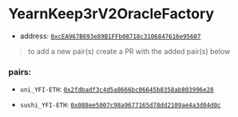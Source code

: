 # YearnKeep3rV2OracleFactory

- address: [`0xcEA967B693e89B1FFb08718c3106847616e95607`](https://etherscan.io/address/0xcEA967B693e89B1FFb08718c3106847616e95607#code)

> to add a new pair(s) create a PR with the added pair(s) below

### pairs:

- `uni_YFI-ETH`: [`0x2fdbadf3c4d5a8666bc06645b8358ab803996e28`](https://etherscan.io/token/0x2fdbadf3c4d5a8666bc06645b8358ab803996e28)

- `sushi_YFI-ETH`: [`0x088ee5007c98a9677165d78dd2109ae4a3d04d0c`](https://etherscan.io/token/0x088ee5007c98a9677165d78dd2109ae4a3d04d0c)
